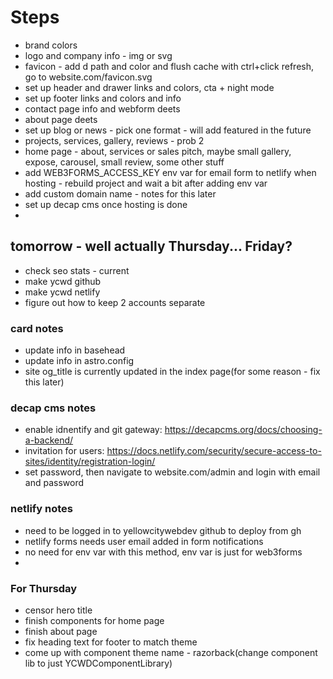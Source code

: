 # Steps

- brand colors
- logo and company info - img or svg
- favicon - add d path and color and flush cache with ctrl+click refresh, go to website.com/favicon.svg
- set up header and drawer links and colors, cta + night mode
- set up footer links and colors and info
- contact page info and webform deets
- about page deets
- set up blog or news - pick one format - will add featured in the future
- projects, services, gallery, reviews - prob 2
- home page - about, services or sales pitch, maybe small gallery, expose, carousel, small review, some other stuff
- add WEB3FORMS_ACCESS_KEY env var for email form to netlify when hosting - rebuild project and wait a bit after adding env var
- add custom domain name - notes for this later
- set up decap cms once hosting is done
-

## tomorrow - well actually Thursday... Friday?

- check seo stats - current
- make ycwd github
- make ycwd netlify
- figure out how to keep 2 accounts separate

### card notes

- update info in basehead
- update info in astro.config
- site og_title is currently updated in the index page(for some reason - fix this later)

### decap cms notes

- enable idnentify and git gateway: https://decapcms.org/docs/choosing-a-backend/
- invitation for users: https://docs.netlify.com/security/secure-access-to-sites/identity/registration-login/
- set password, then navigate to website.com/admin and login with email and password

### netlify notes

- need to be logged in to yellowcitywebdev github to deploy from gh
- netlify forms needs user email added in form notifications
- no need for env var with this method, env var is just for web3forms
-

### For Thursday

- censor hero title
- finish components for home page
- finish about page
- fix heading text for footer to match theme
- come up with component theme name - razorback(change component lib to just YCWDComponentLibrary)

